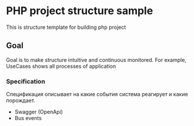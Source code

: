 # PHP project structure sample

This is structure template for building php project

## Goal

Goal is to make structure intuitive and continuous monitored.
For example, UseCases shows all processes of application

<!-------Template next------------>

### Specification

Спецификация описывает на какие события система реагирует и какие порождает.

- Swagger (OpenApi)
- Bus events
